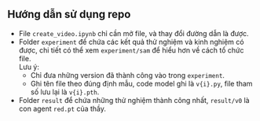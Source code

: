## Hướng dẫn sử dụng repo
- File `create_video.ipynb` chỉ cần mở file, và thay đổi đường dẫn là được.
- Folder `experiment` để chứa các kết quả thử nghiệm và kinh nghiệm có được, chi tiết có thể xem `experiment/sam` để hiểu hơn về cách tổ chức file.\
  Lưu ý:
  - Chỉ đưa những version đã thành công vào trong `experiment`.
  - Ghi tên file theo đúng định mẫu, code model ghi là `v{i}.py`, file tham số lưu lại là `v{i}.pth`.
- Folder `result` để chứa những thử nghiệm thành công nhất, `result/v0` là con agent `red.pt` của thầy.
